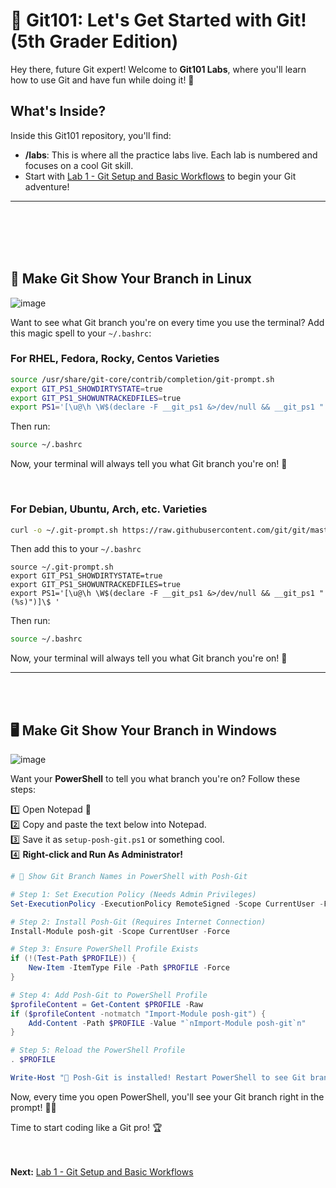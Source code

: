 # 🚀 Git101: Let's Get Started with Git! (5th Grader Edition)

Hey there, future Git expert! Welcome to **Git101 Labs**, where you'll learn how to use Git and have fun while doing it! 🎉

## What's Inside?
Inside this Git101 repository, you'll find:
- **/labs**: This is where all the practice labs live. Each lab is numbered and focuses on a cool Git skill.
- Start with [Lab 1 - Git Setup and Basic Workflows](labs/01_git_setup_and_basic_workflows.md) to begin your Git adventure!

---

<br><br><br><br>
## 🐧 Make Git Show Your Branch in Linux
![image](https://github.com/user-attachments/assets/52e80ee4-c539-4771-b629-5380a6158342)

Want to see what Git branch you're on every time you use the terminal? Add this magic spell to your `~/.bashrc`:

### For RHEL, Fedora, Rocky, Centos Varieties
```bash
source /usr/share/git-core/contrib/completion/git-prompt.sh
export GIT_PS1_SHOWDIRTYSTATE=true
export GIT_PS1_SHOWUNTRACKEDFILES=true
export PS1='[\u@\h \W$(declare -F __git_ps1 &>/dev/null && __git_ps1 " (%s)")]\$ '
```

Then run:
```bash
source ~/.bashrc
```
Now, your terminal will always tell you what Git branch you're on! 🌟

<br>

### For Debian, Ubuntu, Arch, etc. Varieties
```bash
curl -o ~/.git-prompt.sh https://raw.githubusercontent.com/git/git/master/contrib/completion/git-prompt.sh
```

Then add this to your `~/.bashrc`
```
source ~/.git-prompt.sh
export GIT_PS1_SHOWDIRTYSTATE=true
export GIT_PS1_SHOWUNTRACKEDFILES=true
export PS1='[\u@\h \W$(declare -F __git_ps1 &>/dev/null && __git_ps1 " (%s)")]\$ '
```

Then run:
```bash
source ~/.bashrc
```
Now, your terminal will always tell you what Git branch you're on! 🌟

---

<br><br>
## 🖥️ Make Git Show Your Branch in Windows 
![image](https://github.com/user-attachments/assets/cd8731e9-41c0-40a1-a8c6-1501fe091d55)

Want your **PowerShell** to tell you what branch you're on? Follow these steps:

1️⃣ Open Notepad 📝 \
2️⃣ Copy and paste the text below into Notepad. \
3️⃣ Save it as `setup-posh-git.ps1` or something cool. \
4️⃣ **Right-click and Run As Administrator!**

```powershell
# 🚀 Show Git Branch Names in PowerShell with Posh-Git

# Step 1: Set Execution Policy (Needs Admin Privileges)
Set-ExecutionPolicy -ExecutionPolicy RemoteSigned -Scope CurrentUser -Force

# Step 2: Install Posh-Git (Requires Internet Connection)
Install-Module posh-git -Scope CurrentUser -Force

# Step 3: Ensure PowerShell Profile Exists
if (!(Test-Path $PROFILE)) {
    New-Item -ItemType File -Path $PROFILE -Force
}

# Step 4: Add Posh-Git to PowerShell Profile
$profileContent = Get-Content $PROFILE -Raw
if ($profileContent -notmatch "Import-Module posh-git") {
    Add-Content -Path $PROFILE -Value "`nImport-Module posh-git`n"
}

# Step 5: Reload the PowerShell Profile
. $PROFILE

Write-Host "🎉 Posh-Git is installed! Restart PowerShell to see Git branch names in your prompt." -ForegroundColor Green
```

Now, every time you open PowerShell, you'll see your Git branch right in the prompt! 🚀✨

Time to start coding like a Git pro! 🏆

<br><br>
**Next:** [Lab 1 - Git Setup and Basic Workflows](labs/01_git_setup_and_basic_workflows.md)
